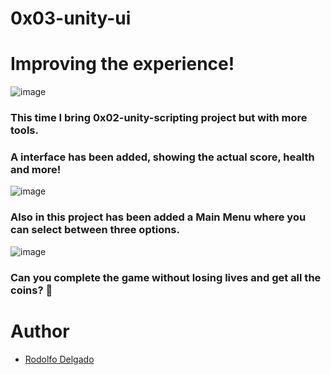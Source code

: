 # 0x03-unity-ui

# Improving the experience!

![image](https://user-images.githubusercontent.com/77943864/174728158-1f3be861-d3c9-441e-9beb-8da2c2573870.png)

### This time I bring 0x02-unity-scripting project but with more tools.

### A interface has been added, showing the actual score, health and more!


![image](https://user-images.githubusercontent.com/77943864/174740489-4d1de0db-329c-4868-ba18-46680d72c6cb.png)

### Also in this project has been added a Main Menu where you can select between three options.

![image](https://user-images.githubusercontent.com/77943864/174740745-7551b541-1cbd-4cb9-bde0-5118bca1d0b6.png)

### Can you complete the game without losing lives and get all the coins? 👀

# Author
  - [Rodolfo Delgado](https://www.linkedin.com/in/rodolfo-delgado-alonso/)

